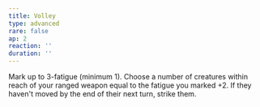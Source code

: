 ```yaml
---
title: Volley
type: advanced
rare: false
ap: 2
reaction: ''
duration: ''
---
```


Mark up to 3-fatigue (minimum 1). Choose a number of creatures within reach of your ranged weapon equal to the fatigue you marked +2. If they haven't moved by the end of their next turn, strike them.
